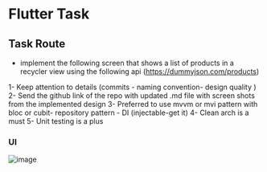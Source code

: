 # Flutter Task

## Task Route
- implement the following screen that shows a list of products
in a recycler view using the following api
(https://dummyjson.com/products)

1- Keep attention to details (commits - naming convention-
design quality )
2- Send the github link of the repo with updated .md file with
screen shots from the implemented design
3- Preferred to use mvvm or mvi pattern with bloc or cubit-
repository pattern - DI (injectable-get it)
4- Clean arch is a must
5- Unit testing is a plus

### UI
![image](https://github.com/user-attachments/assets/4a7c544b-1604-4201-bf7b-8d9849ffd137)

